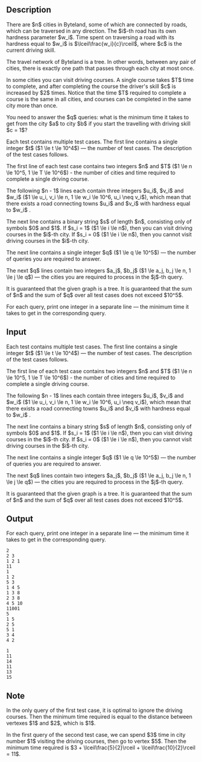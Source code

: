 ## Description

<div><p>There are $n$ cities in Byteland, some of which are connected by roads, which can be traversed in any direction. The $i$-th road has its own hardness parameter $w_i$. Time spent on traversing a road with its hardness equal to $w_i$ is $\lceil\frac{w_i}{c}\rceil$, where $c$ is the current driving skill.</p><p>The travel network of Byteland is a tree. In other words, between any pair of cities, there is exactly one path that passes through each city at most once.</p><p>In some cities you can visit driving courses. A single course takes $T$ time to complete, and after completing the course the driver's skill $c$ is increased by $2$ times. Notice that the time $T$ required to complete a course is the same in all cities, and courses can be completed in the same city more than once.</p><p>You need to answer the $q$ queries: what is the minimum time it takes to get from the city $a$ to city $b$ if you start the travelling with driving skill $c = 1$?</p></div><div class="input-specification"><p>Each test contains multiple test cases. The first line contains a single integer $t$ ($1 \le t \le 10^4$) — the number of test cases. The description of the test cases follows.</p><p>The first line of each test case contains two integers $n$ and $T$ ($1 \le n \le 10^5, 1 \le T \le 10^6$) - the number of cities and time required to complete a single driving course.</p><p>The following $n - 1$ lines each contain three integers $u_i$, $v_i$ and $w_i$ ($1 \le u_i, v_i \le n, 1 \le w_i \le 10^6, u_i \neq v_i$), which mean that there exists a road connecting towns $u_i$ and $v_i$ with hardness equal to $w_i$ .</p><p>The next line contains a binary string $s$ of length $n$, consisting only of symbols $0$ and $1$. If $s_i = 1$ ($1 \le i \le n$), then you can visit driving courses in the $i$-th city. If $s_i = 0$ ($1 \le i \le n$), then you cannot visit driving courses in the $i$-th city.</p><p>The next line contains a single integer $q$ ($1 \le q \le 10^5$) — the number of queries you are required to answer.</p><p>The next $q$ lines contain two integers $a_j$, $b_j$ ($1 \le a_j, b_j \le n, 1 \le j \le q$) — the cities you are required to process in the $j$-th query.</p><p>It is guaranteed that the given graph is a tree. It is guaranteed that the sum of $n$ and the sum of $q$ over all test cases does not exceed $10^5$.</p></div><div class="output-specification"><p>For each query, print one integer in a separate line — the minimum time it takes to get in the corresponding query.</p></div>

## Input

<p>Each test contains multiple test cases. The first line contains a single integer $t$ ($1 \le t \le 10^4$) — the number of test cases. The description of the test cases follows.</p><p>The first line of each test case contains two integers $n$ and $T$ ($1 \le n \le 10^5, 1 \le T \le 10^6$) - the number of cities and time required to complete a single driving course.</p><p>The following $n - 1$ lines each contain three integers $u_i$, $v_i$ and $w_i$ ($1 \le u_i, v_i \le n, 1 \le w_i \le 10^6, u_i \neq v_i$), which mean that there exists a road connecting towns $u_i$ and $v_i$ with hardness equal to $w_i$ .</p><p>The next line contains a binary string $s$ of length $n$, consisting only of symbols $0$ and $1$. If $s_i = 1$ ($1 \le i \le n$), then you can visit driving courses in the $i$-th city. If $s_i = 0$ ($1 \le i \le n$), then you cannot visit driving courses in the $i$-th city.</p><p>The next line contains a single integer $q$ ($1 \le q \le 10^5$) — the number of queries you are required to answer.</p><p>The next $q$ lines contain two integers $a_j$, $b_j$ ($1 \le a_j, b_j \le n, 1 \le j \le q$) — the cities you are required to process in the $j$-th query.</p><p>It is guaranteed that the given graph is a tree. It is guaranteed that the sum of $n$ and the sum of $q$ over all test cases does not exceed $10^5$.</p>

## Output

<p>For each query, print one integer in a separate line — the minimum time it takes to get in the corresponding query.</p>





```input1
2
2 3
1 2 1
11
1
1 2
5 3
1 4 5
1 3 8
2 3 8
4 5 10
11001
5
1 5
2 5
5 1
3 4
4 2
```




```output1
1
11
14
11
13
15
```



## Note

<p>In the only query of the first test case, it is optimal to ignore the driving courses. Then the minimum time required is equal to the distance between vertexes $1$ and $2$, which is $1$.</p><p>In the first query of the second test case, we can spend $3$ time in city number $1$ visiting the driving courses, then go to vertex $5$. Then the minimum time required is $3 + \lceil\frac{5}{2}\rceil + \lceil\frac{10}{2}\rceil = 11$.</p>
